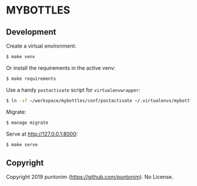 # MYBOTTLES


## Development
Create a virtual environment:
```bash
$ make venv
```
Or install the requirements in the active venv:
```bash
$ make requirements
```
Use a handy `postactivate` script for `virtualenvwrapper`:
```bash
$ ln -sf ~/workspace/mybottles/conf/postactivate ~/.virtualenvs/mybottles/bin/postactivate
```
Migrate:
```bash
$ manage migrate
```
Serve at http://127.0.0.1:8000:
```bash
$ make serve
```


## Copyright
Copyright 2019 puntonim (https://github.com/puntonim). No License.